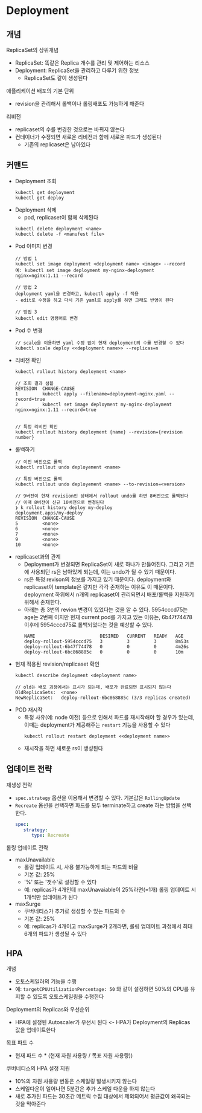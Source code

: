 # Deployment
## 개념
ReplicaSet의 상위개념
- ReplicaSet: 똑같은 Replica 개수를 관리 및 제어하는 리소스
- Deployment: ReplicaSet을 관리하고 다루기 위한 정보
   - ReplicaSet도 같이 생성된다

애플리케이션 배포의 기본 단위
- revision을 관리해서 롤백이나 롤링배포도 가능하게 해준다

리비전
- replicaset의 수를 변경한 것으로는 바뀌지 않는다
- 컨테이너가 수정되면 새로운 리비전과 함께 새로운 파드가 생성된다
   - 기존의 replicaset은 남아있다

## 커맨드
- Deployment 조회
   ```
   kubectl get deployment
   kubectl get deploy
   ```
- Deployment 삭제
   - pod, replicaset이 함께 삭제된다
   ```
   kubectl delete deployment <name>
   kubectl delete -f <manufest file>
   ```
- Pod 이미지 변경
   ```
   // 방법 1
   kubectl set image deployment <deployment name> <image> --record
   예: kubectl set image deployment my-nginx-deployment nginx=nginx:1.11 --record

   // 방법 2
   deployment yaml을 변경하고, kubectl apply -f 적용
   - edit로 수정을 하고 다시 기존 yaml로 apply를 하면 그래도 반영이 된다

   // 방법 3
   kubectl edit 명령어로 변경
   ```
- Pod 수 변경
   ```
   // scale을 이용하면 yaml 수정 없이 현재 deployment의 수를 변경할 수 있다
   kubectl scale deploy <<deployment name>> --replicas=n
   ```
- 리비전 확인
   ```
   kubectl rollout history deployment <name>
   
   // 조회 결과 샘플
   REVISION  CHANGE-CAUSE
   1         kubectl apply --filename=deployment-nginx.yaml --record=true
   2         kubectl set image deployment my-nginx-deployment nginx=nginx:1.11 --record=true


   // 특정 리비전 확인
   kubectl rollout history deployment {name} --revision={revision number}
   ```
- 롤백하기
   ```
   // 이전 버전으로 롤백
   kubectl rollout undo deployement <name>

   // 특정 버전으로 롤백
   kubectl rollout undo deployement <name> --to-revision=<version>

   // 9버전이 현재 revision인 상태에서 rollout undo를 하면 8버전으로 롤백된다
   // 이때 8버전이 신규 10버전으로 변경된다 
   ❯ k rollout history deploy my-deploy
   deployment.apps/my-deploy
   REVISION  CHANGE-CAUSE
   5         <none>
   6         <none>
   7         <none>
   9         <none>
   10        <none>
   ```
- replicaset과의 관계
   - Deployment가 변경되면 ReplicaSet이 새로 하나가 만들어진다. 그리고 기존에 사용되던 rs은 남아있게 되는데, 이는 undo가 될 수 있기 때문이다. 
   - rs은 특정 revison의 정보를 가지고 있기 때문이다. deployment와 replicaset이 template은 같지만 각각 존재하는 이유도 이 때문이다. deployment 하위에서 n개의 replicaset이 관리되면서 배포/롤백을 지원하기 위해서 존재한다. 
   - 아래는 총 3번의 revion 변경이 있었다는 것을 알 수 있다. 5954cccd75는 age는 2번째 이지만 현재 current pod를 가지고 있는 이유는, 6b47f74478 이후에 5954cccd75로 롤백되었다는 것을 예상할 수 있다.
      ```
      NAME                        DESIRED   CURRENT   READY   AGE
      deploy-rollout-5954cccd75   3         3         3       8m53s
      deploy-rollout-6b47f74478   0         0         0       4m26s
      deploy-rollout-6bc868885c   0         0         0       10m
      ``` 
- 현재 적용된 revision/replicaset 확인
   ```
   kubectl describe deployment <deployment name> 
   ```
   ```
   // old는 배포 과정에서는 표시가 되는데, 배포가 완료되면 표시되지 않는다
   OldReplicaSets:  <none>
   NewReplicaSet:   deploy-rollout-6bc868885c (3/3 replicas created)
   ```
- POD 재시작
   - 특정 사유(예: node 이전) 등으로 인해서 파드를 재시작해야 할 경우가 있는데, 이때는 deployment가 제공해주는 `restart` 기능을 사용할 수 있다
      ```
      kubectl rollout restart deployment <<deployment name>>
      ```
   - 재시작을 하면 새로운 rs이 생성된다

## 업데이트 전략
재생성 전략
- `spec.strategy` 옵션을 이용해서 변경할 수 있다. 기본값은 `RollingUpdate`
- `Recreate` 옵션을 선택하면 파드를 모두 terminate하고 create 하는 방법을 선택한다. 
   ```yaml
   spec:
      strategy:
         type: Recreate
   ```

롤링 업데이트 전략
- maxUnavailable
   - 롤링 업데이트 시, 사용 불가능하게 되는 파드의 비율
   - 기본 값: 25%
   - '%' 또는 '갯수'로 설정할 수 있다
   - 예: replicas가 4개인데 maxUnavaiable이 25%라면(=1개) 롤링 업데이트 시 1개씩만 업데이트가 된다
- maxSurge
   - 쿠버네티스가 추가로 생성할 수 있는 파드의 수
   - 기본 값: 25%
   - 예: replicas가 4개이고 maxSurge가 2개라면, 롤링 업데이트 과정에서 최대 6개의 파드가 생성될 수 있다

## HPA
개념
- 오토스케일러의 기능을 수행
- 예: `targetCPUUtilizationPercentage: 50` 와 같이 설정하면 50%의 CPU를 유지할 수 있도록 오토스케일링을 수행한다

Deployment의 Replicas와 우선순위
- HPA에 설정된 Autoscaler가 우선시 된다 <- HPA가 Deployment의 Replicas 값을 업데이트한다

목표 파드 수
- 현재 파드 수 * (현재 자원 사용량 / 목표 자원 사용량))

쿠버네티스의 HPA 설정 지원
- 10%의 자원 사용량 변동은 스케일링 발생시키지 않는다
- 스케일다운이 일어나면 5분간은 추가 스케일 다운을 하지 않는다
- 새로 추가된 파드는 30초간 메트릭 수집 대상에서 제외되어서 평균값이 왜곡되는 것을 막아준다
